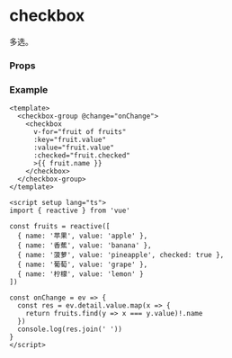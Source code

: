 # checkbox

多选。

### Props

<Props :data="props" />

### Example

```vue
<template>
  <checkbox-group @change="onChange">
    <checkbox
      v-for="fruit of fruits"
      :key="fruit.value"
      :value="fruit.value"
      :checked="fruit.checked"
      >{{ fruit.name }}
    </checkbox>
  </checkbox-group>
</template>

<script setup lang="ts">
import { reactive } from 'vue'

const fruits = reactive([
  { name: '苹果', value: 'apple' },
  { name: '香蕉', value: 'banana' },
  { name: '菠萝', value: 'pineapple', checked: true },
  { name: '葡萄', value: 'grape' },
  { name: '柠檬', value: 'lemon' }
])

const onChange = ev => {
  const res = ev.detail.value.map(x => {
    return fruits.find(y => x === y.value)!.name
  })
  console.log(res.join(' '))
}
</script>
```

<script setup>
const props = [
    {
        name: "value", 
        type: "string",
        default: "",
        required: false, 
        desc: `选中时触发 <a href="./checkbox-group.html">checkbox-group</a> 的 change 事件，并携带此 value`, 
        version: "0.1.0"
    },
     {
        name: "checked", 
        type: "boolean",
        default: "false",
        required: false, 
        desc:"当前是否选中，可用来设置默认选中", 
        version: "0.1.0"
    },
    {
        name: "color", 
        type:"color",
        default: "#1989fa",
        required: false, 
        desc:"颜色", 
        version: "0.1.0"
    },
    {
        name: "disabled", 
        type:"boolean",
        default: "false",
        required: false, 
        desc:"是否禁用", 
        version: "0.1.0"
    },
]
</script>
